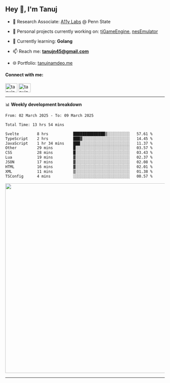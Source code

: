 <h2>Hey 👋, I'm Tanuj</h2>

- 🔬 Research Associate: [A11y Labs](https://a11y.ist.psu.edu/) @ Penn State 

- 🔭 Personal projects currently working on: [tjGameEngine](https://github.com/tanujn45/tjGameEngine), [nesEmulator](https://github.com/tanujn45/nesEmulator)

- 🌱 Currently learning: **Golang**

- 📫 Reach me: **tanujn45@gmail.com**

- 🌐 Portfolio: [tanujnamdeo.me](https://tanujnamdeo.me/)

<h4 align="left">Connect with me:</h4>
<p align="left">
<a href="https://twitter.com/tanujn45" target="blank"><img align="center" src="https://raw.githubusercontent.com/rahuldkjain/github-profile-readme-generator/master/src/images/icons/Social/twitter.svg" alt="tanujn45" height="28" width="38" /></a>
<a href="https://linkedin.com/in/tanujn45" target="blank"><img align="center" src="https://raw.githubusercontent.com/rahuldkjain/github-profile-readme-generator/master/src/images/icons/Social/linked-in-alt.svg" alt="tanujn45" height="28" width="38" /></a>
</p>

-------

📊 **Weekly development breakdown**
<!--START_SECTION:waka-->

```txt
From: 02 March 2025 - To: 09 March 2025

Total Time: 13 hrs 54 mins

Svelte        8 hrs           ██████████████▒░░░░░░░░░░   57.61 %
TypeScript    2 hrs           ███▓░░░░░░░░░░░░░░░░░░░░░   14.45 %
JavaScript    1 hr 34 mins    ███░░░░░░░░░░░░░░░░░░░░░░   11.37 %
Other         29 mins         █░░░░░░░░░░░░░░░░░░░░░░░░   03.57 %
CSS           28 mins         █░░░░░░░░░░░░░░░░░░░░░░░░   03.43 %
Lua           19 mins         ▓░░░░░░░░░░░░░░░░░░░░░░░░   02.37 %
JSON          17 mins         ▓░░░░░░░░░░░░░░░░░░░░░░░░   02.08 %
HTML          16 mins         ▓░░░░░░░░░░░░░░░░░░░░░░░░   02.01 %
XML           11 mins         ▒░░░░░░░░░░░░░░░░░░░░░░░░   01.38 %
TSConfig      4 mins          ░░░░░░░░░░░░░░░░░░░░░░░░░   00.57 %
```

<!--END_SECTION:waka-->

<img src="https://wakatime.com/share/@018e9abd-1aa4-4aa6-9db7-5ca3b999e810/4650b67a-98aa-46b4-b598-3d8a2451f0df.svg" width="600"/>

-------
